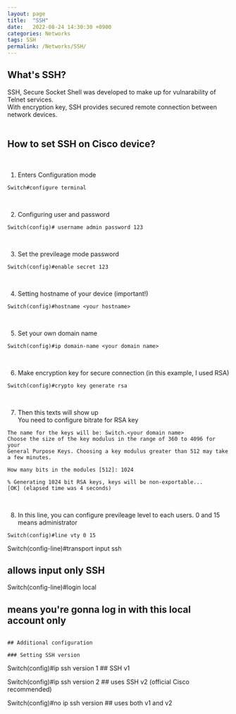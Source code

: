 ```yaml
---
layout: page
title:  "SSH"
date:   2022-08-24 14:30:30 +0900
categories: Networks
tags: SSH
permalink: /Networks/SSH/
---
```


## What's SSH? 

SSH, Secure Socket Shell was developed to make up for vulnarability of Telnet services. \
With encryption key, SSH provides secured remote connection between network devices.  
<br/>

## How to set SSH on Cisco device?
</br>

1. Enters Configuration mode
```
Switch#configure terminal 
```
</br>

2. Configuring user and password 
```
Switch(config)# username admin password 123 
```
</br>

3. Set the previleage mode password

```
Switch(config)#enable secret 123 
```
</br>

4. Setting hostname of your device (important!)
```
Switch(config)#hostname <your hostname> 
```
</br>

5. Set your own domain name 
```
Switch(config)#ip domain-name <your domain name> 
```
</br>

6. Make encryption key for secure connection (in this example, I used RSA)
```
Switch(config)#crypto key generate rsa 
```
</br>

7. Then this texts will show up </br>
   You need to configure bitrate for RSA key 
```
The name for the keys will be: Switch.<your domain name>
Choose the size of the key modulus in the range of 360 to 4096 for your
General Purpose Keys. Choosing a key modulus greater than 512 may take
a few minutes.

How many bits in the modules [512]: 1024 

% Generating 1024 bit RSA keys, keys will be non-exportable...
[OK] (elapsed time was 4 seconds)
```
</br>

8. In this line, you can configure previleage level to each users. 0 and 15 means administrator 
```
Switch(config)#line vty 0 15 
```

Switch(config-line)#transport input ssh 
## allows input only SSH 


Switch(config-line)#login local
## means you're gonna log in with this local account only
```

## Additional configuration

### Setting SSH version

```
Switch(config)#ip ssh version 1 ## SSH v1

Switch(config)#ip ssh version 2 ## uses SSH v2 (official Cisco recommended)

Switch(config)#no ip ssh version ## uses both v1 and v2

